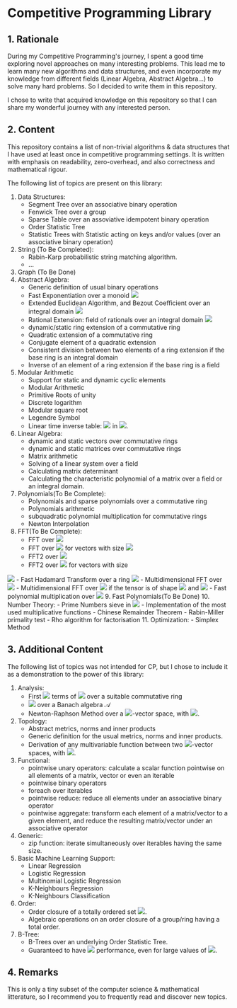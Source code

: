 # Competitive Programming Library
## 1. Rationale
During my Competitive Programming's journey, I spent a good time exploring novel approaches on many interesting problems.
This lead me to learn many new algorithms and data structures, and even incorporate my knowledge from different fields (Linear Algebra, Abstract Algebra...) to 
solve many hard problems. So I decided to write them in this repository.

I chose to write that acquired knowledge on this repository so that I can share my wonderful journey with any interested person.



## 2. Content
This repository contains a list of non-trivial algorithms & data structures that I have used at least once in competitive programming settings.
It is written with emphasis on readability, zero-overhead, and also correctness and mathematical rigour.

The following list of topics are present on this library:
1. Data Structures: 
	- Segment Tree over an associative binary operation
	- Fenwick Tree over a group
	- Sparse Table over an assoviative idempotent binary operation
	- Order Statistic Tree
	- Statistic Trees with Statistic acting on keys and/or values (over an associative binary operation)
2. String (To Be Completed):
	- Rabin-Karp probabilistic string matching algorithm.
	- ...
3. Graph (To Be Done)
4. Abstract Algebra:
	- Generic definition of usual binary operations
	- Fast Exponentiation over a monoid <img src="https://render.githubusercontent.com/render/math?math=\mathcal{M}">
	- Extended Euclidean Algorithm, and Bezout Coefficient over an integral domain <img src="https://render.githubusercontent.com/render/math?math=\mathcal{I}">
	- Rational Extension: field of rationals over an integral domain <img src="https://render.githubusercontent.com/render/math?math=\mathcal{I}">
	- dynamic/static ring extension of a commutative ring
	- Quadratic extension of a commutative ring
	- Conjugate element of a quadratic extension
	- Consistent division between two elements of a ring extension if the base ring is an integral domain
	- Inverse of an element of a ring extension if the base ring is a field
5. Modular Arithmetic
	- Support for static and dynamic cyclic elements
	- Modular Arithmetic
	- Primitive Roots of unity
	- Discrete logarithm
	- Modular square root
	- Legendre Symbol
	- Linear time inverse table: <img src="https://render.githubusercontent.com/render/math?math=1^{-1},\dots,n^{-1}"> in 
	<img src="https://render.githubusercontent.com/render/math?math=\mathcal{O}(n)">.
6. Linear Algebra:
	- dynamic and static vectors over commutative rings
	- dynamic and static matrices over commutative rings
	- Matrix arithmetic
	- Solving of a linear system over a field
	- Calculating matrix determinant
	- Calculating the characteristic polynomial of a matrix over a field or an integral domain.
7. Polynomials(To Be Complete):
	- Polynomials and sparse polynomials over a commutative ring
	- Polynomials arithmetic
	- subquadratic polynomial multiplication for commutative rings
	- Newton Interpolation
8. FFT(To Be Complete):
	- FFT over <img src="https://render.githubusercontent.com/render/math?math=\mathbb{C}">
	- FFT over <img src="https://render.githubusercontent.com/render/math?math=\mathbb{F}_p"> 
for vectors with size <img src="https://render.githubusercontent.com/render/math?math=n | p">
	- FFT2 over <img src="https://render.githubusercontent.com/render/math?math=\mathbb{C}">
	- FFT2 over <img src="https://render.githubusercontent.com/render/math?math=\mathbb{F}_p"> for vectors with size 
<img src="https://render.githubusercontent.com/render/math?math=2^k | p">
	- Fast Hadamard Transform over a ring <img src="https://render.githubusercontent.com/render/math?math=\mathcal{R}">
	- Multidimensional FFT over <img src="https://render.githubusercontent.com/render/math?math=\mathbb{C}">
	- Multidimensional FFT over <img src="https://render.githubusercontent.com/render/math?math=\mathbb{F}_p"> 
if the tensor is of shape <img src="https://render.githubusercontent.com/render/math?math=(n_1,\dots,n_k)"> and 
<img src="https://render.githubusercontent.com/render/math?math=n_i | p \quad \forall i\in\{1,\dots,k\}"> 
	- Fast polynomial multiplication over <img src="https://render.githubusercontent.com/render/math?math=\mathbb{C},\mathbb{R},\mathbb{Z},\mathbb{F}_p">
9. Fast Polynomials(To Be Done)
10. Number Theory:
	- Prime Numbers sieve in <img src="https://render.githubusercontent.com/render/math?math=\mathcal{O}(n\ln n)">
	- Implementation of the most used multiplicative functions
	- Chinese Remainder Theorem
	- Rabin-Miller primality test
	- Rho algorithm for factorisation
11.	Optimization:
	- Simplex Method

## 3. Additional Content
The following list of topics was not intended for CP, but I chose to include it as a demonstration to the power of this library:
1.	Analysis:
	- First <img src="https://render.githubusercontent.com/render/math?math=n"> 
	terms of <img src="https://render.githubusercontent.com/render/math?math=\exp,\log"> over a suitable commutative ring
	- <img src="https://render.githubusercontent.com/render/math?math=\exp,\log"> over a Banach algebra $\mathcal{A}$
	- Newton-Raphson Method over a <img src="https://render.githubusercontent.com/render/math?math=\mathbb{K}">-vector space, 
	with <img src="https://render.githubusercontent.com/render/math?math=\mathbb{K}\in\{\mathbb{R},\mathbb{C}\}">.
2.	Topology:
	- Abstract metrics, norms and inner products
	- Generic definition for the usual metrics, norms and inner products.
	- Derivation of any multivariable function between two <img src="https://render.githubusercontent.com/render/math?math=\mathbb{K}">-vector 
	spaces, with <img src="https://render.githubusercontent.com/render/math?math=\mathbb{K}\in\{\mathbb{R},\mathbb{C}\}">.
3.	Functional:
	- pointwise unary operators: calculate a scalar function pointwise on all elements of a matrix, vector or even an iterable
	- pointwise binary operators
	- foreach over iterables
	- pointwise reduce: reduce all elements under an associative binary operator
	- pointwise aggregate: transform each element of a matrix/vector to a given element, and reduce the resulting matrix/vector under
		an associative operator
4.	Generic:
	- zip function: iterate simultaneously over iterables having the same size.
5.	Basic Machine Learning Support:
	- Linear Regression
	- Logistic Regression
	- Multinomial Logistic Regression
	- K-Neighbours Regression
	- K-Neighbours Classification
6.	Order:
	- Order closure of a totally ordered set <img src="https://render.githubusercontent.com/render/math?math=S">.
	- Algebraic operations on an order closure of a group/ring having a total order.
7. B-Tree:
	- B-Trees over an underlying Order Statistic Tree.
	- Guaranteed to have <img src="https://render.githubusercontent.com/render/math?math=\mathcal{O}(\ln n)"> performance, 
	even for large values of <img src="https://render.githubusercontent.com/render/math?math=m">.

## 4. Remarks
This is only a tiny subset of the computer science & mathematical litterature, so I recommend you to frequently read and discover new topics.